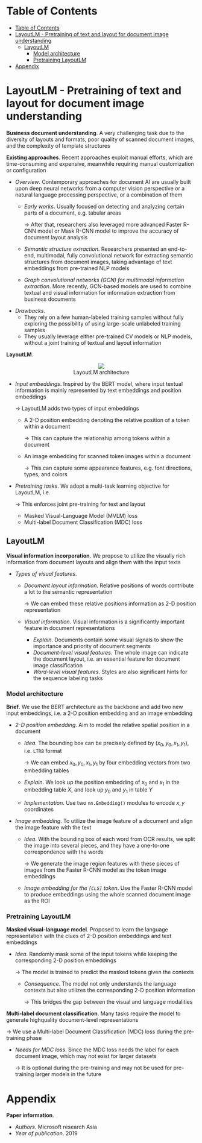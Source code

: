 <!-- TOC titleSize:1 tabSpaces:2 depthFrom:1 depthTo:6 withLinks:1 updateOnSave:1 orderedList:0 skip:0 title:1 charForUnorderedList:* -->
# Table of Contents
- [Table of Contents](#table-of-contents)
- [LayoutLM - Pretraining of text and layout for document image understanding](#layoutlm---pretraining-of-text-and-layout-for-document-image-understanding)
  - [LayoutLM](#layoutlm)
    - [Model architecture](#model-architecture)
    - [Pretraining LayoutLM](#pretraining-layoutlm)
- [Appendix](#appendix)
<!-- /TOC -->

# LayoutLM - Pretraining of text and layout for document image understanding
**Business document understanding**. A very challenging task due to the diversity of layouts and formats, poor quality of scanned document images, and the complexity of template structures

**Existing approaches**. Recent approaches exploit manual efforts, which are time-consuming and expensive, meanwhile requiring manual customization or configuration
* *Overview*. Contemporary approaches for document AI are usually built upon deep neural networks from a computer vision perspective or a natural language processing perspective, or a combination of them
    * *Early works*. Usually focused on detecting and analyzing certain parts of a document, e.g. tabular areas
        
        $\to$ After that, researchers also leveraged more advanced Faster R-CNN model or Mask R-CNN model to improve the accuracy of document layout analysis
    * *Semantic structure extraction*. Researchers presented an end-to-end, multimodal, fully convolutional network for extracting semantic structures from document images, taking advantage of text embeddings from pre-trained NLP models
    * *Graph convolutional networks (GCN) for multimodal information extraction*. More recently, GCN-based models are used to combine textual and visual information for information extraction from business documents
* *Drawbacks*.
    * They rely on a few human-labeled training samples without fully exploring the possibility of using large-scale unlabeled training samples
    * They usually leverage either pre-trained CV models or NLP models, without a joint training of textual and layout information

**LayoutLM**. 

<div style="text-align:center">
    <img src="https://miro.medium.com/max/1400/1*brX2FM9hCSn-jHc7t0k-jg.png">
    <figcaption>LayoutLM architecture</figcaption>
</div>

* *Input embeddings*. Inspired by the BERT model, where input textual information is mainly represented by text embeddings and position embeddings

    $\to$ LayoutLM adds two types of input embeddings
    * A 2-D position embedding denoting the relative position of a token within a document
        
        $\to$ This can capture the relationship among tokens within a document
    * An image embedding for scanned token images within a document
        
        $\to$ This can capture some appearance features, e.g. font directions, types, and colors
* *Pretraining tasks*. We adopt a multi-task learning objective for LayoutLM, i.e. 

    $\to$ This enforces joint pre-training for text and layout
    * Masked Visual-Language Model (MVLM) loss
    * Multi-label Document Classification (MDC) loss

## LayoutLM
**Visual information incorporation**. We propose to utilize the visually rich information from document layouts and align them with the input texts
* *Types of visual features*.
    * *Document layout information*. Relative positions of words contribute a lot to the semantic representation
        
        $\to$ We can embed these relative positions information as 2-D position representation
    * *Visual information*. Visual information is a significantly important feature in document representations
        * *Explain*. Documents contain some visual signals to show the importance and priority of document segments
        * *Document-level visual features*. The whole image can indicate the document layout, i.e. an essential feature for document image classification
        * *Word-level visual features*. Styles are also significant hints for the sequence labeling tasks

### Model architecture
**Brief**. We use the BERT architecture as the backbone and add two new input embeddings, i.e. a 2-D position embedding and an image embedding
* *2-D position embedding*. Aim to model the relative spatial position in a document
    * *Idea*. The bounding box can be precisely defined by $(x_0, y_0, x_1, y_1)$, i.e. `LTRB` format

        $\to$ We can embed $x_0, y_0, x_1, y_1$ by four embedding vectors from two embedding tables
    * *Explain*. We look up the position embedding of $x_0$ and $x_1$ in the embedding table $X$, and look up $y_0$ and $y_1$ in table $Y$
    * *Implementation*. Use two `nn.Embedding()` modules to encode $x, y$ coordinates
* *Image embedding*. To utilize the image feature of a document and align the image feature with the text
    * *Idea*. With the bounding box of each word from OCR results, we split the image into several pieces, and they have a one-to-one correspondence with the words
        
        $\to$ We generate the image region features with these pieces of images from the Faster R-CNN model as the token image embeddings
    * *Image embedding for the `[CLS]` token*. Use the Faster R-CNN model to produce embeddings using the whole scanned document image as the ROI

### Pretraining LayoutLM
**Masked visual-language model**. Proposed to learn the language representation with the clues of 2-D position embeddings and text embeddings
* *Idea*. Randomly mask some of the input tokens while keeping the corresponding 2-D position embeddings
    
    $\to$ The model is trained to predict the masked tokens given the contexts
    * *Consequence*. The model not only understands the language contexts but also utilizes the corresponding 2-D position information

        $\to$ This bridges the gap between the visual and language modalities

**Multi-label document classification**. Many tasks require the model to generate highquality document-level representations

$\to$ We use a Multi-label Document Classification (MDC) loss during the pre-training phase
* *Needs for MDC loss*. Since the MDC loss needs the label for each document image, which may not exist for larger datasets
    
    $\to$ It is optional during the pre-training and may not be used for pre-training larger models in the future

# Appendix
**Paper information**.
* *Authors*. Microsoft research Asia
* *Year of publication*. 2019